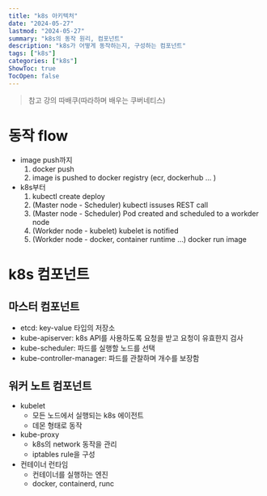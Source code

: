 ```yaml
---
title: "k8s 아키텍처"
date: "2024-05-27"
lastmod: "2024-05-27"
summary: "k8s의 동작 원리, 컴포넌트"
description: "k8s가 어떻게 동작하는지, 구성하는 컴포넌트"
tags: ["k8s"]
categories: ["k8s"]
ShowToc: true
TocOpen: false
---
```


> 참고 강의
> 따배쿠(따라하며 배우는 쿠버네티스)

# 동작 flow
- image push까지
  1. docker push
  2. image is pushed to docker registry (ecr, dockerhub ... )
- k8s부터
  1. kubectl create deploy
  2. (Master node - Scheduler) kubectl issuses REST call
  3. (Master node - Scheduler) Pod created and scheduled to a workder node 
  4. (Workder node - kubelet) kubelet is notified
  5. (Workder node - docker, container runtime ...) docker run image 

# k8s 컴포넌트
## 마스터 컴포넌트
- etcd: key-value 타입의 저장소
- kube-apiserver: k8s API를 사용하도록 요청을 받고 요청이 유효한지 검사
- kube-scheduler: 파드를 실행할 노드를 선택
- kube-controller-manager: 파드를 관찰하며 개수를 보장함
## 워커 노트 컴포넌트
- kubelet
  - 모든 노드에서 실행되는 k8s 에이전트
  - 데몬 형태로 동작
- kube-proxy
  - k8s의 network 동작을 관리
  - iptables rule을 구성
- 컨테이너 런타임
  - 컨테이너를 실행하는 엔진
  - docker, containerd, runc